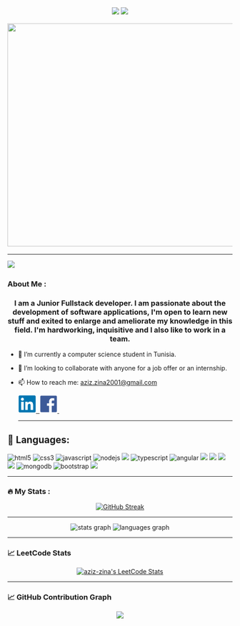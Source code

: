 
<div align="center">
  <img src="https://media.giphy.com/media/hvRJCLFzcasrR4ia7z/giphy.gif" width="60px"/>
  <img src="https://readme-typing-svg.herokuapp.com/?lines=Hello,+I'm+Aziz+Zina+!&center=true&size=30">
</div>

<br>
<div align="center">
  <img src="https://github.com/Anmol-Baranwal/Cool-GIFs-For-GitHub/assets/74038190/7d484dc9-68a9-4ee6-a767-aea59035c12d" width="900" height="500"/>
</div>  
  <hr>
  
![](https://komarev.com/ghpvc/?username=aziz-zina&color=blueviolet)


### About Me :

<div align="center">
  <h3>
  I am a Junior Fullstack developer. I am passionate about the development of software applications, I'm open to learn new stuff and exited to enlarge     and ameliorate my knowledge in this field. I'm hardworking, inquisitive and I also like to work in a team. 
  </h3>
</div>

- 🔭 I’m currently a computer science student in Tunisia.
  
  
- 🤝 I’m looking to collaborate with anyone for a job offer or an internship.
  
  
- 📫 How to reach me: aziz.zina2001@gmail.com
  
  <a href="https://www.linkedin.com/in/aziz-zina/">
    <img src="https://github.com/devicons/devicon/blob/master/icons/linkedin/linkedin-original.svg" title="LinkedIn" alt="LinkedIn" width="40" height="40"/>&nbsp;
  </a>
  <a href="https://www.facebook.com/profile.php?id=100085389934932">
    <img src="https://github.com/devicons/devicon/blob/master/icons/facebook/facebook-original.svg" title="facebook" alt="facebook" width="40" height="40"/>&nbsp;
  </a>
  
  ---

## 🚀 Languages:

<div>
  <img height="27" src="https://img.shields.io/badge/html5-%23E34F26.svg?style=for-the-badge&logo=html5&logoColor=white" alt="html5" title="HTML5">
  <img height="27" src="https://img.shields.io/badge/css3-%231572B6.svg?style=for-the-badge&logo=css3&logoColor=white" alt="css3" title="CSS3">
  <img height="27" src="https://img.shields.io/badge/JavaScript-323330?style=for-the-badge&logo=javascript&logoColor=F7DF1E" alt="javascript" title="JavaScript">
  <img height="27" src="https://img.shields.io/badge/Node.js-43853D?style=for-the-badge&logo=node.js&logoColor=white" alt="nodejs" title="nodejs">
  <img src="https://img.shields.io/badge/express.js-%23404d59.svg?style=for-the-badge&logo=express&logoColor=%2361DAFB"/>
  <img height="27" src="https://img.shields.io/badge/TypeScript-007ACC?style=for-the-badge&logo=typescript&logoColor=white" alt="typescript" title="ts">
  <img height="27" src="https://img.shields.io/badge/Angular-DD0031?style=for-the-badge&logo=angular&logoColor=white" alt="angular" title="angular">
  <img src="https://img.shields.io/badge/python%20-%2314354C.svg?&style=for-the-badge&logo=python&logoColor=white"/>
  <img src="https://img.shields.io/badge/java-%23ED8B00.svg?style=for-the-badge&logo=openjdk&logoColor=white"/>
  <img src="https://img.shields.io/badge/spring-%236DB33F.svg?style=for-the-badge&logo=spring&logoColor=white"/>
  <img src="https://img.shields.io/badge/mysql-%2300f.svg?style=for-the-badge&logo=mysql&logoColor=white"/>
  <img height="27" src="https://img.shields.io/badge/MongoDB-4EA94B?style=for-the-badge&logo=mongodb&logoColor=white" alt="mongodb" title="mongodb">
  <img height="27" src="https://img.shields.io/badge/Bootstrap-563D7C?style=for-the-badge&logo=bootstrap&logoColor=white" alt="bootstrap" title="bootstrap">
  <img src="https://img.shields.io/badge/tailwindcss-%2338B2AC.svg?style=for-the-badge&logo=tailwind-css&logoColor=white"/>
</div>

---

### :fire: My Stats :
<div align="center">
  <a href="https://git.io/streak-stats">
    <img src="http://github-readme-streak-stats.herokuapp.com?user=aziz-zina&theme=dark&background=000000" alt="GitHub Streak" />
  </a>
</div>

---

<div align="center">
  <img src="https://github-readme-stats.vercel.app/api?username=aziz-zina&theme=dark&hide_title=false&hide_rank=false&show_icons=true&include_all_commits=true&count_private=true&disable_animations=false&locale=en&hide_border=false" height="150" alt="stats graph" />
  <img src="https://github-readme-stats.vercel.app/api/top-langs?username=aziz-zina&theme=dark&locale=en&hide_title=false&layout=compact&card_width=320&langs_count=5&hide_border=false" height="150" alt="languages graph"  />
</div>

---

### 📈 LeetCode Stats

<div align="center">
  <a href="https://github.com/JeremyTsaii/leetcode-stats">
    <img src="https://leetcode-stats.vercel.app/api?username=aziz-zina&theme=Dark" alt="aziz-zina's LeetCode Stats">
  </a>
</div>

---

### 📈 GitHub Contribution Graph

<div align="center">
  <a href="https://github.com/ashutosh00710/github-readme-activity-graph" title="GitHub Activity Graph">
    <img height="200px" src="https://github-readme-activity-graph.vercel.app/graph?username=aziz-zina&bg_color=000000&color=FFFFFF&line=38ff&point=ffffff&area=true&hide_border=true&theme=dark&radius=16">
  </a>
</div>
<br clear="both">

